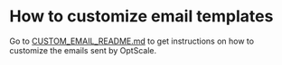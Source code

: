 # How to customize email templates

Go to [CUSTOM_EMAIL_README.md](https://github.com/hystax/optscale_internal/blob/integration/herald/modules/email_generator/CUSTOM_EMAIL_README.md) to get instructions on how to customize the emails sent by OptScale.